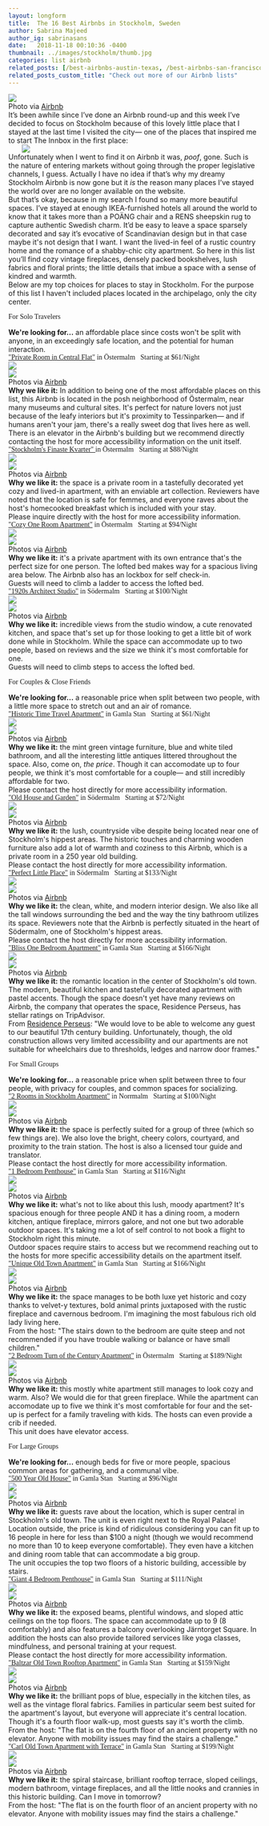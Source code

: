 ```yaml
---
layout: longform
title:  The 16 Best Airbnbs in Stockholm, Sweden
author: Sabrina Majeed
author_ig: sabrinasans
date:   2018-11-18 00:10:36 -0400
thumbnail: ../images/stockholm/thumb.jpg
categories: list airbnb
related_posts: [/best-airbnbs-austin-texas, /best-airbnbs-san-francisco]
related_posts_custom_title: "Check out more of our Airbnb lists"
---
```



<img src="../images/stockholm/thumb.jpg">

<p class="f7 pb3 pb4-ns" style="max-width: 650px; margin: auto;">
Photo via <a href="https://www.airbnb.com/rooms/25253185" target="blank">Airbnb</a></p>

<p class="pb3 pb4-ns" style="max-width: 650px; margin: auto;">It’s been awhile since I’ve done an Airbnb round-up and this week I’ve decided to focus on Stockholm because of this lovely little place that I stayed at the last time I visited the city— one of the places that inspired me to start The Innbox in the first place:
</p>

<p style="max-width: 450px; margin: auto;">
<img class="pb3 pb4-ns" src="../images/stockholm/airbnb.jpg"></p>

<p class="pb3" style="max-width: 650px; margin: auto;">Unfortunately when I went to find it on Airbnb it was, <i>poof</i>, gone. Such is the nature of entering markets without going through the proper legislative channels, I guess. Actually I have no idea if that’s why my dreamy Stockholm Airbnb is now gone but it <i>is</i> the reason many places I’ve stayed the world over are no longer available on the website.</p>

<p class="pb3" style="max-width: 650px; margin: auto;">But that’s okay, because in my search I found so many more beautiful spaces. I’ve stayed at enough IKEA-furnished hotels all around the world to know that it takes more than a POÄNG chair and a RENS sheepskin rug to capture authentic Swedish charm. It’d be easy to leave a space sparsely decorated and say it’s evocative of Scandinavian design but in that case maybe it's not design that I want. I want the lived-in feel of a rustic country home and the romance of a shabby-chic city apartment. So here in this list you’ll find cozy vintage fireplaces, densely packed bookshelves, lush fabrics and floral prints; the little details that imbue a space with a sense of kindred and warmth.</p>

<p class="pb4-ns pb3" style="max-width: 650px; margin: auto;">Below are my top choices for places to stay in Stockholm. For the purpose of this list I haven't included places located in the archipelago, only the city center.</p>

<p class="tc f3 pt4 lh-title" style="font-family: 'Gilroy-ExtraBold'">For Solo Travelers</p>
<p class="f5 pb3 lh-title" style="max-width: 650px; margin: auto;"><b>We're looking for...</b> an affordable place since costs won't be split with anyone, in an exceedingly safe location, and the potential for human interaction.</p>

<p class="f4 pt3 pb3 lh-title" style="font-family: 'Gilroy-ExtraBold'; max-width: 650px; margin: auto;"><a href="https://www.airbnb.com/rooms/17886451?location=Stockholm%2C%20Sweden&s=qUhyS1P3" target="_blank" class="link underline-hover orange">"Private Room in Central Flat"</a> in Östermalm<span class="f5 light-silver">&nbsp; &nbsp;Starting at $61/Night</span></p>

<div class="fl w-100 w-50-ns pr1-ns mb1 mb0-ns">
<img src="../images/stockholm/1_A.jpg">
</div>
<div class="fl w-100 w-50-ns pl1-ns mb1 mb2-ns">
<img src="../images/stockholm/1_B.jpg">
</div>
<p class="f7 pb3" style="max-width: 650px; margin: auto;">
Photos via <a href="https://www.airbnb.com/rooms/17886451?location=Stockholm%2C%20Sweden&s=qUhyS1P3" target="blank">Airbnb</a></p>

<p class="pb2" style="max-width: 650px; margin: auto;">
<b>Why we like it:</b> In addition to being one of the most affordable places on this list, this Airbnb is located in the posh neighborhood of Östermalm, near many museums and cultural sites. It's perfect for nature lovers not just because of the leafy interiors but it's proximity to Tessinparken— and if humans aren't your jam, there's a really sweet dog that lives here as well.</p>

<p class="f6 i light-silver pb4" style="max-width: 650px; margin: auto;">There is an elevator in the Airbnb's building but we recommend directly contacting the host for more accessibility information on the unit itself.</p>

<p class="f4 pt3 pb3 lh-title" style="font-family: 'Gilroy-ExtraBold'; max-width: 650px; margin: auto;"><a href="https://www.airbnb.com/rooms/7722957?location=Stockholm%2C%20Sweden&s=qUhyS1P3" target="_blank" class="link underline-hover orange">"Stockholm's Finaste Kvarter" </a> in Östermalm<span class="f5 light-silver">&nbsp; &nbsp;Starting at $88/Night</span></p>

<div class="fl w-100 w-50-ns pr1-ns mb1 mb0-ns">
<img src="../images/stockholm/2_A.jpg">
</div>
<div class="fl w-100 w-50-ns pl1-ns mb1 mb2-ns">
<img src="../images/stockholm/2_B.jpg">
</div>
<p class="f7 pb3" style="max-width: 650px; margin: auto;">
Photos via <a href="https://www.airbnb.com/rooms/7722957" target="blank">Airbnb</a></p>

<p class="pb2" style="max-width: 650px; margin: auto;">
<b>Why we like it:</b> the space is a private room in a tastefully decorated yet cozy and lived-in apartment, with an enviable art collection. Reviewers have noted that the location is safe for femmes, and everyone raves about the host's homecooked breakfast which is included with your stay.</p>

<p class="f6 i light-silver pb4" style="max-width: 650px; margin: auto;">Please inquire directly with the host for more accessibility information.</p>

<p id="anchor" class="f4 pt3 pb3 lh-title" style="font-family: 'Gilroy-ExtraBold'; max-width: 650px; margin: auto;"><a href="https://www.airbnb.com/rooms/17937221" target="_blank" class="link underline-hover orange">"Cozy One Room Apartment"</a> in Östermalm<span class="f5 light-silver">&nbsp; &nbsp;Starting at $94/Night</span></p>

<div class="fl w-100 w-50-ns pr1-ns mb1 mb0-ns">
<img src="../images/stockholm/4_A.jpg">
</div>
<div class="fl w-100 w-50-ns pl1-ns mb1 mb2-ns">
<img src="../images/stockholm/4_B.jpg">
</div>
<p class="f7 pb3" style="max-width: 650px; margin: auto;">
Photos via <a href="https://www.airbnb.com/rooms/17937221" target="blank">Airbnb</a></p>

<p class="pb2" style="max-width: 650px; margin: auto;">
<b>Why we like it:</b> it's a private apartment with its own entrance that's the perfect size for one person. The lofted bed makes way for a spacious living area below. The Airbnb also has an lockbox for self check-in.</p>

<p class="f6 i light-silver pb4" style="max-width: 650px; margin: auto;">Guests will need to climb a ladder to access the lofted bed.</p>

<p class="f4 pt3 pb3 lh-title" style="font-family: 'Gilroy-ExtraBold'; max-width: 650px; margin: auto;"><a href="https://www.airbnb.com/rooms/22790032" target="_blank" class="link underline-hover orange">"1920s Architect Studio"</a> in Södermalm<span class="f5 light-silver">&nbsp; &nbsp;Starting at $100/Night</span></p>

<div class="fl w-100 w-50-ns pr1-ns mb1 mb0-ns">
<img src="../images/stockholm/3_A.jpg">
</div>
<div class="fl w-100 w-50-ns pl1-ns mb1 mb2-ns">
<img src="../images/stockholm/3_B.jpg">
</div>
<p class="f7 pb3" style="max-width: 650px; margin: auto;">
Photos via <a href="https://www.airbnb.com/rooms/22790032" target="blank">Airbnb</a></p>

<p class="pb2" style="max-width: 650px; margin: auto;">
<b>Why we like it:</b> incredible views from the studio window, a cute renovated kitchen, and space that's set up for those looking to get a little bit of work done while in Stockholm. While the space can accommodate up to two people, based on reviews and the size we think it's most comfortable for one.</p>

<p class="f6 i light-silver pb4" style="max-width: 650px; margin: auto;">Guests will need to climb steps to access the lofted bed.</p>

<p class="tc f3 pt4 lh-title" style="font-family: 'Gilroy-ExtraBold'">For Couples & Close Friends</p>
<p class="f5 pb3 lh-title" style="max-width: 650px; margin: auto;"><b>We're looking for...</b> a reasonable price when split between two people, with a little more space to stretch out and an air of romance.</p>

<p class="f4 pt3 pb3 lh-title" style="font-family: 'Gilroy-ExtraBold'; max-width: 650px; margin: auto;"><a href="https://www.airbnb.com/rooms/23739852" target="_blank" class="link underline-hover orange">"Historic Time Travel Apartment"</a> in Gamla Stan<span class="f5 light-silver">&nbsp; &nbsp;Starting at $61/Night</span></p>

<div class="fl w-100 w-50-ns pr1-ns mb1 mb0-ns">
<img src="../images/stockholm/10_A.jpg">
</div>
<div class="fl w-100 w-50-ns pl1-ns mb1 mb2-ns">
<img src="../images/stockholm/10_B.jpg">
</div>
<p class="f7 pb3" style="max-width: 650px; margin: auto;">
Photos via <a href="https://www.airbnb.com/rooms/23739852" target="blank">Airbnb</a></p>

<p class="pb2" style="max-width: 650px; margin: auto;">
<b>Why we like it:</b> the mint green vintage furniture, blue and white tiled bathroom, and all the interesting little antiques littered throughout the space. Also, come on, <i>the price</i>. Though it can accomodate up to four people, we think it's most comfortable for a couple— and still incredibly affordable for two.</p>

<p class="f6 i light-silver pb4" style="max-width: 650px; margin: auto;">Please contact the host directly for more accessibility information.</p>


<p class="f4 pt3 pb3 lh-title" style="font-family: 'Gilroy-ExtraBold'; max-width: 650px; margin: auto;"><a href="https://www.airbnb.com/rooms/6308249" target="_blank" class="link underline-hover orange">"Old House and Garden"</a> in Södermalm<span class="f5 light-silver">&nbsp; &nbsp;Starting at $72/Night</span></p>

<div class="fl w-100 w-50-ns pr1-ns mb1 mb0-ns">
<img src="../images/stockholm/5_A.jpg">
</div>
<div class="fl w-100 w-50-ns pl1-ns mb1 mb2-ns">
<img src="../images/stockholm/5_B.jpg">
</div>
<p class="f7 pb3" style="max-width: 650px; margin: auto;">
Photos via <a href="https://www.airbnb.com/rooms/6308249" target="blank">Airbnb</a></p>

<p class="pb2" style="max-width: 650px; margin: auto;">
<b>Why we like it:</b> the lush, countryside vibe despite being located near one of Stockholm's hippest areas. The historic touches and charming wooden furniture also add a lot of warmth and coziness to this Airbnb, which is a private room in a 250 year old building.</p>

<p class="f6 i light-silver pb4" style="max-width: 650px; margin: auto;">Please contact the host directly for more accessibility information.</p>


<p class="f4 pt3 pb3 lh-title" style="font-family: 'Gilroy-ExtraBold'; max-width: 650px; margin: auto;"><a href="https://www.airbnb.com/rooms/25062729" target="_blank" class="link underline-hover orange">"Perfect Little Place"</a> in Södermalm<span class="f5 light-silver">&nbsp; &nbsp;Starting at $133/Night</span></p>

<div class="fl w-100 w-50-ns pr1-ns mb1 mb0-ns">
<img src="../images/stockholm/6_A.jpg">
</div>
<div class="fl w-100 w-50-ns pl1-ns mb1 mb2-ns">
<img src="../images/stockholm/6_B.jpg">
</div>
<p class="f7 pb3" style="max-width: 650px; margin: auto;">
Photos via <a href="https://www.airbnb.com/rooms/25062729" target="blank">Airbnb</a></p>

<p class="pb2" style="max-width: 650px; margin: auto;">
<b>Why we like it:</b> the clean, white, and modern interior design. We also like all the tall windows surrounding the bed and the way the tiny bathroom utilizes its space. Reviewers note that the Airbnb is perfectly situated in the heart of Södermalm, one of Stockholm's hippest areas.</p>

<p class="f6 i light-silver pb4" style="max-width: 650px; margin: auto;">Please contact the host directly for more accessibility information.</p>


<p class="f4 pt3 pb3 lh-title" style="font-family: 'Gilroy-ExtraBold'; max-width: 650px; margin: auto;"><a href="https://www.airbnb.com/rooms/28263657" target="_blank" class="link underline-hover orange">"Bliss One Bedroom Apartment"</a> in Gamla Stan<span class="f5 light-silver">&nbsp; &nbsp;Starting at $166/Night</span></p>

<div class="fl w-100 w-50-ns pr1-ns mb1 mb0-ns">
<img src="../images/stockholm/7_A.jpg">
</div>
<div class="fl w-100 w-50-ns pl1-ns mb1 mb2-ns">
<img src="../images/stockholm/7_B.jpg">
</div>
<p class="f7 pb3" style="max-width: 650px; margin: auto;">
Photos via <a href="https://www.airbnb.com/rooms/28263657" target="blank">Airbnb</a></p>

<p class="pb2" style="max-width: 650px; margin: auto;">
<b>Why we like it:</b> the romantic location in the center of Stockholm's old town. The modern, beautiful kitchen and tastefully decorated apartment with pastel accents. Though the space doesn't yet have many reviews on Airbnb, the company that operates the space, Residence Perseus, has stellar ratings on TripAdvisor.</p>

<p class="f6 i light-silver pb4" style="max-width: 650px; margin: auto;">From <a href="http://www.residenceperseus.com" target="new">Residence Perseus</a>: "We would love to be able to welcome any guest to our beautiful 17th century building. Unfortunately, though, the old construction allows very limited accessibility and our apartments are not suitable for wheelchairs due to thresholds, ledges and narrow door frames."</p>


<p class="tc f3 pt4 lh-title" style="font-family: 'Gilroy-ExtraBold'">For Small Groups</p>
<p class="f5 pb3 lh-title" style="max-width: 650px; margin: auto;"><b>We're looking for...</b> a reasonable price when split between three to four people, with privacy for couples, and common spaces for socializing.</p>

<p class="f4 pt3 pb3 lh-title" style="font-family: 'Gilroy-ExtraBold'; max-width: 650px; margin: auto;"><a href="https://www.airbnb.com/rooms/7015782" target="_blank" class="link underline-hover orange">"2 Rooms in Stockholm Apartment"</a> in Norrmalm<span class="f5 light-silver">&nbsp; &nbsp;Starting at $100/Night</span></p>

<div class="fl w-100 w-50-ns pr1-ns mb1 mb0-ns">
<img src="../images/stockholm/9_A.jpg">
</div>
<div class="fl w-100 w-50-ns pl1-ns mb1 mb2-ns">
<img src="../images/stockholm/9_B.jpg">
</div>
<p class="f7 pb3" style="max-width: 650px; margin: auto;">
Photos via <a href="https://www.airbnb.com/rooms/7015782" target="blank">Airbnb</a></p>

<p class="pb2" style="max-width: 650px; margin: auto;">
<b>Why we like it:</b> the space is perfectly suited for a group of three (which so few things are). We also love the bright, cheery colors, courtyard, and proximity to the train station. The host is also a licensed tour guide and translator.</p>

<p class="f6 i light-silver pb4" style="max-width: 650px; margin: auto;">Please contact the host directly for more accessibility information.</p>


<p class="f4 pt3 pb3 lh-title" style="font-family: 'Gilroy-ExtraBold'; max-width: 650px; margin: auto;"><a href="https://www.airbnb.com/rooms/25253185" target="_blank" class="link underline-hover orange">"1 Bedroom Penthouse"</a> in Gamla Stan<span class="f5 light-silver">&nbsp; &nbsp;Starting at $116/Night</span></p>

<div class="fl w-100 w-50-ns pr1-ns mb1 mb0-ns">
<img src="../images/stockholm/8_A.jpg">
</div>
<div class="fl w-100 w-50-ns pl1-ns mb1 mb2-ns">
<img src="../images/stockholm/8_B.jpg">
</div>
<p class="f7 pb3" style="max-width: 650px; margin: auto;">
Photos via <a href="https://www.airbnb.com/rooms/25253185" target="blank">Airbnb</a></p>

<p class="pb2" style="max-width: 650px; margin: auto;">
<b>Why we like it:</b> what's not to like about this lush, moody apartment? It's spacious enough for three people AND it has a dining room, a modern kitchen, antique fireplace, mirrors galore, and not one but two adorable outdoor spaces. It's taking me a lot of self control to not book a flight to Stockholm right this minute.</p>

<p class="f6 i light-silver pb4" style="max-width: 650px; margin: auto;">Outdoor spaces require stairs to access but we recommend reaching out to the hosts for more specific accessibility details on the apartment itself.</p>


<p class="f4 pt3 pb3 lh-title" style="font-family: 'Gilroy-ExtraBold'; max-width: 650px; margin: auto;"><a href="https://www.airbnb.com/rooms/1634582" target="_blank" class="link underline-hover orange">"Unique Old Town Apartment"</a> in Gamla Stan<span class="f5 light-silver">&nbsp; &nbsp;Starting at $166/Night</span></p>

<div class="fl w-100 w-50-ns pr1-ns mb1 mb0-ns">
<img src="../images/stockholm/11_A.jpg">
</div>
<div class="fl w-100 w-50-ns pl1-ns mb1 mb2-ns">
<img src="../images/stockholm/11_B.jpg">
</div>
<p class="f7 pb3" style="max-width: 650px; margin: auto;">
Photos via <a href="https://www.airbnb.com/rooms/1634582" target="blank">Airbnb</a></p>

<p class="pb2" style="max-width: 650px; margin: auto;">
<b>Why we like it:</b> the space manages to be both luxe yet historic and cozy thanks to velvet-y textures, bold animal prints juxtaposed with the rustic fireplace and cavernous bedroom. I'm imagining the most fabulous rich old lady living here.</p>

<p class="f6 i light-silver pb4" style="max-width: 650px; margin: auto;">From the host: "The stairs down to the bedroom are quite steep and not recommended if you have trouble walking or balance or have small children."</p>


<p class="f4 pt3 pb3 lh-title" style="font-family: 'Gilroy-ExtraBold'; max-width: 650px; margin: auto;"><a href="https://www.airbnb.com/rooms/23913148" target="_blank" class="link underline-hover orange">"2 Bedroom Turn of the Century Apartment"</a> in Östermalm<span class="f5 light-silver">&nbsp; &nbsp;Starting at $189/Night</span></p>

<div class="fl w-100 w-50-ns pr1-ns mb1 mb0-ns">
<img src="../images/stockholm/13_A.jpg">
</div>
<div class="fl w-100 w-50-ns pl1-ns mb1 mb2-ns">
<img src="../images/stockholm/13_B.jpg">
</div>
<p class="f7 pb3" style="max-width: 650px; margin: auto;">
Photos via <a href="https://www.airbnb.com/rooms/23913148" target="blank">Airbnb</a></p>

<p class="pb2" style="max-width: 650px; margin: auto;">
<b>Why we like it:</b> this mostly white apartment still manages to look cozy and warm. Also? We would die for that green fireplace. While the apartment can accomodate up to five we think it's most comfortable for four and the set-up is perfect for a family traveling with kids. The hosts can even provide a crib if needed.</p>

<p class="f6 i light-silver pb4" style="max-width: 650px; margin: auto;">This unit does have elevator access.</p>

<p class="tc f3 pt4 lh-title" style="font-family: 'Gilroy-ExtraBold'">For Large Groups</p>
<p class="f5 pb3 lh-title" style="max-width: 650px; margin: auto;"><b>We're looking for...</b> enough beds for five or more people, spacious common areas for gathering, and a communal vibe.</p>


<p class="f4 pt3 pb3 lh-title" style="font-family: 'Gilroy-ExtraBold'; max-width: 650px; margin: auto;"><a href="https://www.airbnb.com/rooms/20399072" target="_blank" class="link underline-hover orange">"500 Year Old House"</a> in Gamla Stan<span class="f5 light-silver">&nbsp; &nbsp;Starting at $96/Night</span></p>

<div class="fl w-100 w-50-ns pr1-ns mb1 mb0-ns">
<img src="../images/stockholm/15_A.jpg">
</div>
<div class="fl w-100 w-50-ns pl1-ns mb1 mb2-ns">
<img src="../images/stockholm/15_B.jpg">
</div>
<p class="f7 pb3" style="max-width: 650px; margin: auto;">
Photos via <a href="https://www.airbnb.com/rooms/20399072" target="blank">Airbnb</a></p>

<p class="pb2" style="max-width: 650px; margin: auto;">
<b>Why we like it:</b> guests rave about the location, which is super central in Stockholm's old town. The unit is even right next to the Royal Palace! Location outside, the price is kind of ridiculous considering you can fit up to 16 people in here for less than $100 a night (though we would recommend no more than 10 to keep everyone comfortable). They even have a kitchen and dining room table that can accommodate a big group.</p>

<p class="f6 i light-silver pb4" style="max-width: 650px; margin: auto;">The unit occupies the top two floors of a historic building, accessible by stairs.</p>

<p class="f4 pt3 pb3 lh-title" style="font-family: 'Gilroy-ExtraBold'; max-width: 650px; margin: auto;"><a href="https://www.airbnb.com/rooms/16504519" target="_blank" class="link underline-hover orange">"Giant 4 Bedroom Penthouse"</a> in Gamla Stan<span class="f5 light-silver">&nbsp; &nbsp;Starting at $111/Night</span></p>

<div class="fl w-100 w-50-ns pr1-ns mb1 mb0-ns">
<img src="../images/stockholm/16_A.jpg">
</div>
<div class="fl w-100 w-50-ns pl1-ns mb1 mb2-ns">
<img src="../images/stockholm/16_B.jpg">
</div>
<p class="f7 pb3" style="max-width: 650px; margin: auto;">
Photos via <a href="https://www.airbnb.com/rooms/16504519" target="blank">Airbnb</a></p>

<p class="pb2" style="max-width: 650px; margin: auto;">
<b>Why we like it:</b> the exposed beams, plentiful windows, and sloped attic ceilings on the top floors. The space can accommodate up to 9 (8 comfortably) and also features a balcony overlooking Järntorget Square. In addition the hosts can also provide tailored services like yoga classes, mindfulness, and personal training at your request.</p>

<p class="f6 i light-silver pb4" style="max-width: 650px; margin: auto;">Please contact the host directly for more accessibility information.</p>

<p class="f4 pt3 pb3 lh-title" style="font-family: 'Gilroy-ExtraBold'; max-width: 650px; margin: auto;"><a href="https://www.airbnb.com/rooms/6793100" target="_blank" class="link underline-hover orange">"Baltzar Old Town Rooftop Apartment"</a> in Gamla Stan<span class="f5 light-silver">&nbsp; &nbsp;Starting at $159/Night</span></p>

<div class="fl w-100 w-50-ns pr1-ns mb1 mb0-ns">
<img src="../images/stockholm/14_A.jpg">
</div>
<div class="fl w-100 w-50-ns pl1-ns mb1 mb2-ns">
<img src="../images/stockholm/14_B.jpg">
</div>
<p class="f7 pb3" style="max-width: 650px; margin: auto;">
Photos via <a href="https://www.airbnb.com/rooms/6793100" target="blank">Airbnb</a></p>

<p class="pb2" style="max-width: 650px; margin: auto;">
<b>Why we like it:</b> the brilliant pops of blue, especially in the kitchen tiles, as well as the vintage floral fabrics. Families in particular seem best suited for the apartment's layout, but everyone will appreciate it's central location. Though it's a fourth floor walk-up, most guests say it's worth the climb.</p>

<p class="f6 i light-silver pb4" style="max-width: 650px; margin: auto;">From the host: "The flat is on the fourth floor of an ancient property with no elevator. Anyone with mobility issues may find the stairs a challenge."</p>

<p class="f4 pt3 pb3 lh-title" style="font-family: 'Gilroy-ExtraBold'; max-width: 650px; margin: auto;"><a href="https://www.airbnb.com/rooms/6753639" target="_blank" class="link underline-hover orange">"Carl Old Town Apartment with Terrace"</a> in Gamla Stan<span class="f5 light-silver">&nbsp; &nbsp;Starting at $199/Night</span></p>

<div class="fl w-100 w-50-ns pr1-ns mb1 mb0-ns">
<img src="../images/stockholm/12_A.jpg">
</div>
<div class="fl w-100 w-50-ns pl1-ns mb1 mb2-ns">
<img src="../images/stockholm/12_B.jpg">
</div>
<p class="f7 pb3" style="max-width: 650px; margin: auto;">
Photos via <a href="https://www.airbnb.com/rooms/6753639" target="blank">Airbnb</a></p>

<p class="pb2" style="max-width: 650px; margin: auto;">
<b>Why we like it:</b> the spiral staircase, brilliant rooftop terrace, sloped ceilings, modern bathroom, vintage fireplaces, and all the little nooks and crannies in this historic building. Can I move in tomorrow?</p>

<p class="f6 i light-silver" style="max-width: 650px; margin: auto;">From the host: "The flat is on the fourth floor of an ancient property with no elevator. Anyone with mobility issues may find the stairs a challenge."</p>
